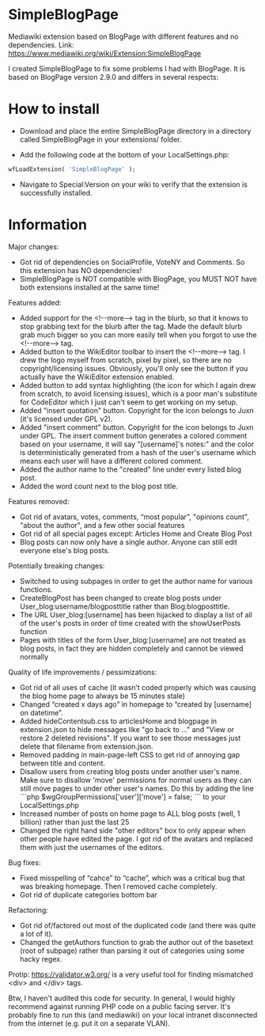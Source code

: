 # SimpleBlogPage
Mediawiki extension based on BlogPage with different features and no dependencies. Link: https://www.mediawiki.org/wiki/Extension:SimpleBlogPage

I created SimpleBlogPage to fix some problems I had with BlogPage. It is based on BlogPage version 2.9.0 and differs in several respects:

# How to install

- Download and place the entire SimpleBlogPage directory in a directory called SimpleBlogPage in your extensions/ folder.

- Add the following code at the bottom of your LocalSettings.php:

```php
wfLoadExtension( 'SimpleBlogPage' );
```

- Navigate to Special:Version on your wiki to verify that the extension is successfully installed.

# Information

Major changes:

- Got rid of dependencies on SocialProfile, VoteNY and Comments. So this extension has NO dependencies!
- SimpleBlogPage is NOT compatible with BlogPage, you MUST NOT have both extensions installed at the same time!

Features added:

- Added support for the &#x3C;!--more--&#x3E; tag in the blurb, so that it knows to stop grabbing text for the blurb after the tag. Made the default blurb grab much bigger so you can more easily tell when you forgot to use the &#x3C;!--more--&#x3E; tag.
- Added button to the WikiEditor toolbar to insert the &#x3C;!--more--&#x3E; tag. I drew the logo myself from scratch, pixel by pixel, so there are no copyright/licensing issues. Obviously, you&#x27;ll only see the button if you actually have the WikiEditor extension enabled. 
- Added button to add syntax highlighting (the icon for which I again drew from scratch, to avoid licensing issues), which is a poor man&#x27;s substitute for CodeEditor which I just can&#x27;t seem to get working on my setup. 
- Added "insert quotation" button. Copyright for the icon belongs to Juxn (it's licensed under GPL v2). 
- Added "insert comment" button. Copyright for the icon belongs to Juxn under GPL. The insert comment button generates a colored comment based on your username, it will say "[username]'s notes:" and the color is deterministically generated from a hash of the user's username which means each user will have a different colored comment. 
- Added the author name to the &#x22;created&#x22; line under every listed blog post.
- Added the word count next to the blog post title.

Features removed: 

- Got rid of avatars, votes, comments, &#x201C;most popular&#x201D;, &#x22;opinions count&#x22;, &#x22;about the author&#x22;, and a few other social features 
- Got rid of all special pages except: Articles Home and Create Blog Post
- Blog posts can now only have a single author. Anyone can still edit everyone else&#x27;s blog posts.

Potentially breaking changes:

- Switched to using subpages in order to get the author name for various functions. 
- CreateBlogPost has been changed to create blog posts under User_blog:username/blogposttitle rather than Blog:blogposttitle. 
- The URL User_blog:[username] has been hijacked to display a list of all of the user&#x27;s posts in order of time created with the showUserPosts function 
- Pages with titles of the form User_blog:[username] are not treated as blog posts, in fact they are hidden completely and cannot be viewed normally

Quality of life improvements / pessimizations:

- Got rid of all uses of cache (it wasn&#x2019;t coded properly which was causing the blog home page to always be 15 minutes stale)
- Changed &#x201C;created x days ago&#x201D; in homepage to &#x201C;created by [username] on datetime&#x201D;.
- Added hideContentsub.css to articlesHome and blogpage in extension.json to hide messages like &#x22;go back to ...&#x22; and &#x22;View or restore 2 deleted revisions&#x22;. If you want to see those messages just delete that filename from extension.json.
- Removed padding in main-page-left CSS to get rid of annoying gap between title and content.
- Disallow users from creating blog posts under another user&#x27;s name. Make sure to disallow &#x27;move&#x27; permissions for normal users as they can still move pages to under other user&#x27;s names. Do this by adding the line
&#x60;&#x60;&#x60;php
    $wgGroupPermissions[&#x27;user&#x27;][&#x27;move&#x27;] = false;
&#x60;&#x60;&#x60;
    to your LocalSettings.php
- Increased number of posts on home page to ALL blog posts (well, 1 billion) rather than just the last 25
- Changed the right hand side &#x22;other editors&#x22; box to only appear when other people have edited the page. I got rid of the avatars and replaced them with just the usernames of the editors.

Bug fixes:

- Fixed misspelling of &#x201C;cahce&#x201D; to &#x201C;cache&#x201D;, which was a critical bug that was breaking homepage. Then I removed cache completely. 
- Got rid of duplicate categories bottom bar

Refactoring:

- Got rid of/factored out most of the duplicated code (and there was quite a lot of it). 
- Changed the getAuthors function to grab the author out of the basetext (root of subpage) rather than parsing it out of categories using some hacky regex. 

Protip: https://validator.w3.org/ is a very useful tool for finding mismatched &#x3C;div&#x3E; and &#x3C;/div&#x3E; tags. 

Btw, I haven't audited this code for security. In general, I would highly recommend against running PHP code on a public facing server. It's probably fine to run this (and mediawiki) on your local intranet disconnected from the internet (e.g. put it on a separate VLAN).
